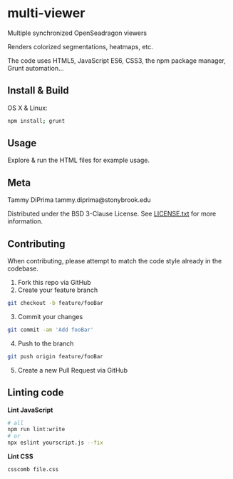 # multi-viewer

Multiple synchronized OpenSeadragon viewers

Renders colorized segmentations, heatmaps, etc.

The code uses HTML5, JavaScript ES6, CSS3, the npm package manager, Grunt automation...

<!-- Segmentation layer color ordering:<br>
![](images/color-ordering.png) -->

## Install & Build

OS X & Linux:

```sh
npm install; grunt
```

## Usage

Explore & run the HTML files for example usage.

## Meta

Tammy DiPrima tammy.diprima&#64;stonybrook.edu

Distributed under the BSD 3-Clause License. See [LICENSE.txt](LICENSE.txt) for more information.

## Contributing

When contributing, please attempt to match the code style already in the codebase.

1. Fork this repo via GitHub
2. Create your feature branch
```sh
git checkout -b feature/fooBar
```
3. Commit your changes
```sh
git commit -am 'Add fooBar'
```
4. Push to the branch
```sh
git push origin feature/fooBar
```
5. Create a new Pull Request via GitHub

## Linting code

**Lint JavaScript**

```sh
# all
npm run lint:write
# or
npx eslint yourscript.js --fix
```
<!-- node_modules/.bin/yarn lint:write -->

**Lint CSS**

```sh
csscomb file.css
```
